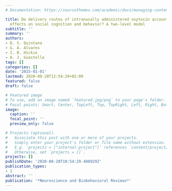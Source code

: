 ```yaml
---
# Documentation: https://sourcethemes.com/academic/docs/managing-content/

title: Do delivery routes of intranasally administered oxytocin account for observed
  effects on social cognition and behavior? A two-level model
subtitle: ''
summary: ''
authors:
- D. S. Quintana
- G. A. Alvares
- I. B. Hickie
- A. J. Guastella
tags: []
categories: []
date: '2015-01-01'
lastmod: 2020-08-28T12:54:29+02:00
featured: false
draft: false

# Featured image
# To use, add an image named `featured.jpg/png` to your page's folder.
# Focal points: Smart, Center, TopLeft, Top, TopRight, Left, Right, BottomLeft, Bottom, BottomRight.
image:
  caption: ''
  focal_point: ''
  preview_only: false

# Projects (optional).
#   Associate this post with one or more of your projects.
#   Simply enter your project's folder or file name without extension.
#   E.g. `projects = ["internal-project"]` references `content/project/deep-learning/index.md`.
#   Otherwise, set `projects = []`.
projects: []
publishDate: '2020-08-28T10:54:29.488929Z'
publication_types:
- 2
abstract: ''
publication: '*Neuroscience and Biobehavioral Reviews*'
---
```

